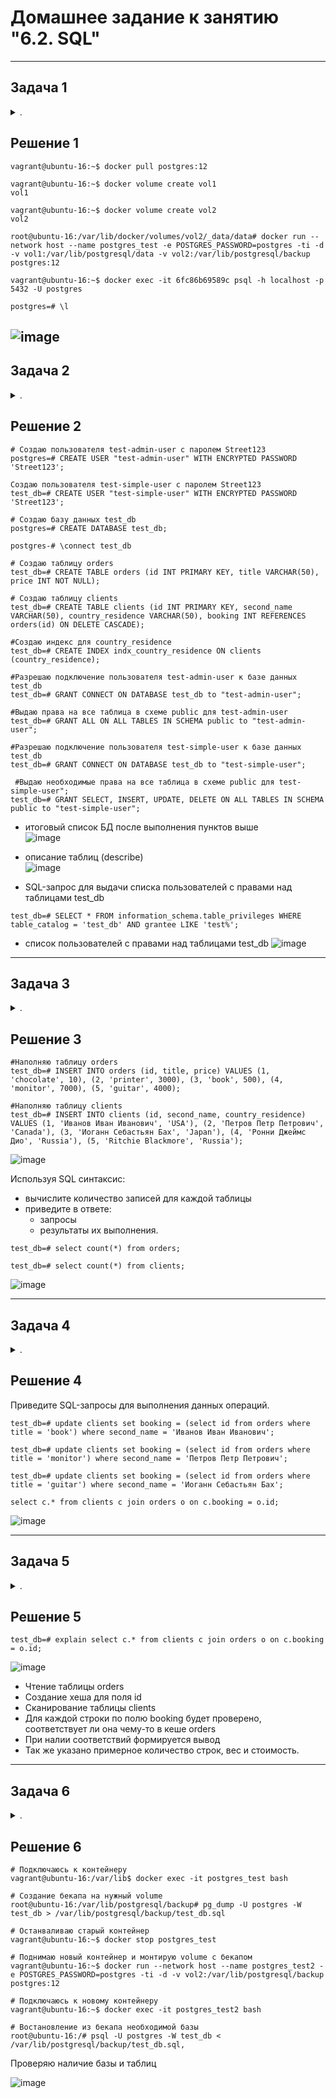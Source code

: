 # Домашнее задание к занятию "6.2. SQL"

---
## Задача 1

<details><summary>.</summary>

Используя docker поднимите инстанс PostgreSQL (версию 12) c 2 volume, 
в который будут складываться данные БД и бэкапы.

Приведите получившуюся команду или docker-compose манифест.
    
</details>

## Решение 1

```
vagrant@ubuntu-16:~$ docker pull postgres:12  

vagrant@ubuntu-16:~$ docker volume create vol1  
vol1  

vagrant@ubuntu-16:~$ docker volume create vol2  
vol2  

root@ubuntu-16:/var/lib/docker/volumes/vol2/_data/data# docker run --network host --name postgres_test -e POSTGRES_PASSWORD=postgres -ti -d -v vol1:/var/lib/postgresql/data -v vol2:/var/lib/postgresql/backup postgres:12  

vagrant@ubuntu-16:~$ docker exec -it 6fc86b69589c psql -h localhost -p 5432 -U postgres

postgres=# \l  
```
![image](https://github.com/PanMonsters/virt-netology/blob/306dc89bbfd8357b91d2e58ae6fd0be1c6974b52/image/SQL1.png)
---
## Задача 2

<details><summary>.</summary>

В БД из задачи 1: 
- создайте пользователя test-admin-user и БД test_db
- в БД test_db создайте таблицу orders и clients (спeцификация таблиц ниже)
- предоставьте привилегии на все операции пользователю test-admin-user на таблицы БД test_db
- создайте пользователя test-simple-user  
- предоставьте пользователю test-simple-user права на SELECT/INSERT/UPDATE/DELETE данных таблиц БД test_db

Таблица orders:
- id (serial primary key)
- наименование (string)
- цена (integer)

Таблица clients:
- id (serial primary key)
- фамилия (string)
- страна проживания (string, index)
- заказ (foreign key orders)

Приведите:
- итоговый список БД после выполнения пунктов выше,
- описание таблиц (describe)
- SQL-запрос для выдачи списка пользователей с правами над таблицами test_db
- список пользователей с правами над таблицами test_db
    
</details>
    
## Решение 2

```
# Создаю пользователя test-admin-user с паролем Street123
postgres=# CREATE USER "test-admin-user" WITH ENCRYPTED PASSWORD 'Street123';

Создаю пользователя test-simple-user с паролем Street123
test_db=# CREATE USER "test-simple-user" WITH ENCRYPTED PASSWORD 'Street123';

# Создаю базу данных test_db
postgres=# CREATE DATABASE test_db;	

postgres-# \connect test_db 

# Создаю таблицу orders
test_db=# CREATE TABLE orders (id INT PRIMARY KEY, title VARCHAR(50), price INT NOT NULL);

# Создаю таблицу clients
test_db=# CREATE TABLE clients (id INT PRIMARY KEY, second_name VARCHAR(50), сountry_residence VARCHAR(50), booking INT REFERENCES orders(id) ON DELETE CASCADE);

#Создаю индекс для сountry_residence
test_db=# CREATE INDEX indx_сountry_residence ON clients (сountry_residence);

#Разрешаю подключение пользователя test-admin-user к базе данных test_db
test_db=# GRANT CONNECT ON DATABASE test_db to "test-admin-user";

#Выдаю права на все таблица в схеме public для test-admin-user
test_db=# GRANT ALL ON ALL TABLES IN SCHEMA public to "test-admin-user";

#Разрешаю подключение пользователя test-simple-user к базе данных test_db
test_db=# GRANT CONNECT ON DATABASE test_db to "test-simple-user";

 #Выдаю необходимые права на все таблица в схеме public для test-simple-user";
test_db=# GRANT SELECT, INSERT, UPDATE, DELETE ON ALL TABLES IN SCHEMA public to "test-simple-user";
```
- итоговый список БД после выполнения пунктов выше  
![image](https://github.com/PanMonsters/virt-netology/blob/306dc89bbfd8357b91d2e58ae6fd0be1c6974b52/image/SQL2.png)

- описание таблиц (describe)  
![image](https://github.com/PanMonsters/virt-netology/blob/306dc89bbfd8357b91d2e58ae6fd0be1c6974b52/image/SQL3.png)

- SQL-запрос для выдачи списка пользователей с правами над таблицами test_db
```
test_db=# SELECT * FROM information_schema.table_privileges WHERE table_catalog = 'test_db' AND grantee LIKE 'test%';
```

- список пользователей с правами над таблицами test_db
![image](https://github.com/PanMonsters/virt-netology/blob/306dc89bbfd8357b91d2e58ae6fd0be1c6974b52/image/SQL4.png)



---
## Задача 3

<details><summary>.</summary>

Используя SQL синтаксис - наполните таблицы следующими тестовыми данными:

Таблица orders

|Наименование|цена|
|------------|----|
|Шоколад| 10 |
|Принтер| 3000 |
|Книга| 500 |
|Монитор| 7000|
|Гитара| 4000|

Таблица clients

|ФИО|Страна проживания|
|------------|----|
|Иванов Иван Иванович| USA |
|Петров Петр Петрович| Canada |
|Иоганн Себастьян Бах| Japan |
|Ронни Джеймс Дио| Russia|
|Ritchie Blackmore| Russia|

Используя SQL синтаксис:
- вычислите количество записей для каждой таблицы 
- приведите в ответе:
    - запросы 
    - результаты их выполнения.
    
</details>

## Решение 3

```
#Наполняю таблицу orders  
test_db=# INSERT INTO orders (id, title, price) VALUES (1, 'chocolate', 10), (2, 'printer', 3000), (3, 'book', 500), (4, 'monitor', 7000), (5, 'guitar', 4000);

#Наполняю таблицу clients  
test_db=# INSERT INTO clients (id, second_name, сountry_residence) VALUES (1, 'Иванов Иван Иванович', 'USA'), (2, 'Петров Петр Петрович', 'Canada'), (3, 'Иоганн Себастьян Бах', 'Japan'), (4, 'Ронни Джеймс Дио', 'Russia'), (5, 'Ritchie Blackmore', 'Russia');  
```
![image](https://github.com/PanMonsters/virt-netology/blob/306dc89bbfd8357b91d2e58ae6fd0be1c6974b52/image/SQL5.png)

Используя SQL синтаксис:
- вычислите количество записей для каждой таблицы 
- приведите в ответе:
    - запросы 
    - результаты их выполнения.
        
```
test_db=# select count(*) from orders;

test_db=# select count(*) from clients;
```

![image](https://github.com/PanMonsters/virt-netology/blob/306dc89bbfd8357b91d2e58ae6fd0be1c6974b52/image/SQL6.png)

---
## Задача 4

<details><summary>.</summary>
    
Часть пользователей из таблицы clients решили оформить заказы из таблицы orders.

Используя foreign keys свяжите записи из таблиц, согласно таблице:

|ФИО|Заказ|
|------------|----|
|Иванов Иван Иванович| Книга |
|Петров Петр Петрович| Монитор |
|Иоганн Себастьян Бах| Гитара |

Приведите SQL-запросы для выполнения данных операций.

Приведите SQL-запрос для выдачи всех пользователей, которые совершили заказ, а также вывод данного запроса.
 
Подсказк - используйте директиву `UPDATE`.

</details>

## Решение 4

Приведите SQL-запросы для выполнения данных операций.

```
test_db=# update clients set booking = (select id from orders where title = 'book') where second_name = 'Иванов Иван Иванович';

test_db=# update clients set booking = (select id from orders where title = 'monitor') where second_name = 'Петров Петр Петрович';

test_db=# update clients set booking = (select id from orders where title = 'guitar') where second_name = 'Иоганн Себастьян Бах';

select c.* from clients c join orders o on c.booking = o.id;
```

![image](https://github.com/PanMonsters/virt-netology/blob/306dc89bbfd8357b91d2e58ae6fd0be1c6974b52/image/SQL7.png)

---
## Задача 5

<details><summary>.</summary>

Получите полную информацию по выполнению запроса выдачи всех пользователей из задачи 4 
(используя директиву EXPLAIN).

Приведите получившийся результат и объясните что значат полученные значения.
    
</details>

## Решение 5

```
test_db=# explain select c.* from clients c join orders o on c.booking = o.id;
```

![image](https://github.com/PanMonsters/virt-netology/blob/306dc89bbfd8357b91d2e58ae6fd0be1c6974b52/image/SQL8.png)

- Чтение таблицы orders
- Создание хеша для поля id
- Сканирование таблицы clients
- Для каждой строки по полю booking будет проверено, соответствует ли она чему-то в кеше orders
- При налии соответствий формируется вывод
- Так же указано примерное количество строк, вес и стоимость.

---
## Задача 6

<details><summary>.</summary>

Создайте бэкап БД test_db и поместите его в volume, предназначенный для бэкапов (см. Задачу 1).

Остановите контейнер с PostgreSQL (но не удаляйте volumes).

Поднимите новый пустой контейнер с PostgreSQL.

Восстановите БД test_db в новом контейнере.

Приведите список операций, который вы применяли для бэкапа данных и восстановления. 
    
</details>

## Решение 6

```
# Подключаюсь к контейнеру
vagrant@ubuntu-16:/var/lib$ docker exec -it postgres_test bash

# Создание бекапа на нужный volume
root@ubuntu-16:/var/lib/postgresql/backup# pg_dump -U postgres -W test_db > /var/lib/postgresql/backup/test_db.sql

# Останваливаю старый контейнер
vagrant@ubuntu-16:~$ docker stop postgres_test

# Поднимаю новый контейнер и монтирую volume с бекапом
vagrant@ubuntu-16:~$ docker run --network host --name postgres_test2 -e POSTGRES_PASSWORD=postgres -ti -d -v vol2:/var/lib/postgresql/backup postgres:12

# Подключаюсь к новому контейнеру
vagrant@ubuntu-16:~$ docker exec -it postgres_test2 bash

# Востановление из бекапа необходимой базы
root@ubuntu-16:/# psql -U postgres -W test_db < /var/lib/postgresql/backup/test_db.sql,
```
Проверяю наличие базы и таблиц

![image](https://github.com/PanMonsters/virt-netology/blob/306dc89bbfd8357b91d2e58ae6fd0be1c6974b52/image/SQL9.png)


